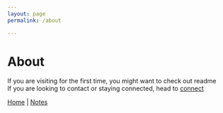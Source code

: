 ```yaml
---
layout: page
permalink: /about

---
```


# About

If you are visiting for the first time, you might want to check out readme <br>
If you are looking to contact or staying connected, head to [connect](https://www.sijokuruvilla.in/connect) <br>

[Home](https://www.sijokuruvilla.in/) \| [Notes](https://www.sijokuruvilla.in/notes)
